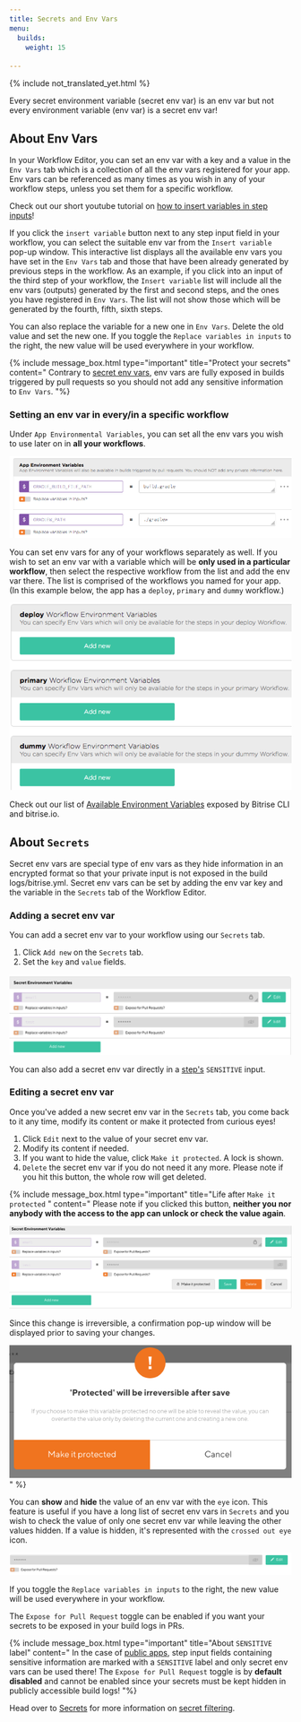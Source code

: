 ```yaml
---
title: Secrets and Env Vars
menu:
  builds:
    weight: 15

---
```

{% include not_translated_yet.html %}

Every secret environment variable (secret env var) is an env var but not every environment variable (env var) is a secret env var!

## About Env Vars

In your Workflow Editor, you can set an env var with a key and a value in the `Env Vars` tab which is a collection of all the env vars registered for your app. Env vars can be referenced as many times as you wish in any of your workflow steps, unless you set them  for a specific workflow.

Check out our short youtube tutorial on [how to insert variables in step inputs](https://youtu.be/atuP_1KN41Q)!

If you click the `insert variable` button next to any step input field in your workflow, you can select the suitable env var from the `Insert variable` pop-up window. This interactive list displays all the available env vars you have set in the `Env Vars` tab and those that have been already generated by previous steps in the workflow.
As an example, if you click into an input of the third step of your workflow, the `Insert variable` list will include all the env vars (outputs) generated by the first and second steps, and the ones you have registered in `Env Vars`. The list will not show those which will be generated by the fourth, fifth, sixth steps.

You can also replace the variable for a new one in `Env Vars`. Delete the old value and set the new one. If you toggle the `Replace variables in inputs` to the right, the new value will be used everywhere in your workflow.

{% include message_box.html type="important" title="Protect your secrets" content=" Contrary to [secret env vars](#about-secrets/), env vars are fully exposed in builds triggered by pull requests so you should not add any sensitive information to `Env Vars`. "%}

### Setting an env var in every/in a specific workflow

Under `App Environmental Variables`, you can set all the env vars you wish to use later on in **all your workflows**.

![Screenshot](/img/builds/app-env-var.png)

You can set env vars for any of your workflows separately as well. If you wish to set an env var with a variable which will be **only used in a particular workflow**, then select the respective workflow from the list and add the env var there. The list is comprised of the workflows you named for your app. (In this example below, the app has a `deploy`, `primary` and `dummy` workflow.)

![Screenshot](/img/builds/workflow-env-var.png)

Check out our list of [Available Environment Variables](/builds/available-environment-variables/) exposed by Bitrise CLI and bitrise.io.

## About `Secrets`

Secret env vars are special type of env vars as they hide information in an encrypted format so that your private input is not exposed in the build logs/bitrise.yml. Secret env vars can be set by adding the env var key and the variable in the `Secrets` tab of the Workflow Editor.

### Adding a secret env var

You can add a secret env var to your workflow using our `Secrets` tab.

1. Click `Add new` on the `Secrets` tab.
2. Set the `key` and `value` fields.

![](/img/locked-secret.png)

You can also add a secret env var directly in a [step's](/builds/sensitive-input-field/#set-a-sensitive-input-in-a-step/) `SENSITIVE` input.

### Editing a secret env var

Once you've added a new secret env var in the `Secrets` tab, you come back to it any time, modify its content or make it protected from curious eyes!

1. Click `Edit` next to the value of  your secret env var.
2. Modify its content if needed.
3. If you want to hide the value, click `Make it protected`. A lock is shown.
4. `Delete` the secret env var if you do not need it any more. Please note if you hit this button, the whole row will get deleted.

{% include message_box.html type="important" title="Life after `Make it protected` " content=" Please note if you clicked this button, **neither you nor anybody with the access to the app can unlock or check the value again**.

![](/img/make-it-protected2.png)

Since this change is irreversible, a confirmation pop-up window will be displayed prior to saving your changes.

![](/img/make-it-protected.png)" %}

You can **show** and **hide** the value of an env var with the `eye` icon. This feature is useful if you have a long list of secret env vars in `Secrets` and you wish to check the value of only one secret env var while leaving the other values hidden. If a value is hidden, it's represented with the `crossed out eye` icon.

![](/img/hidden-value-1.png)

If you toggle the `Replace variables in inputs` to the right, the new value will be used everywhere in your workflow.

The `Expose for Pull Request` toggle can be enabled if you want your secrets to be exposed in your build logs in PRs.

{% include message_box.html type="important" title="About `SENSITIVE` label" content=" In the case of [public apps](/adding-a-new-app/public-apps/), step input fields containing sensitive information are marked with a `SENSITIVE` label and only secret env vars can be used there! The `Expose for Pull Request` toggle is by **default disabled** and cannot be enabled since your secrets must be kept hidden in publicly accessible build logs! "%}

Head over to [Secrets](/bitrise-cli/secrets/) for more information on [secret filtering](/bitrise-cli/secrets/#secret-filtering-with-bitrise-cli/).
